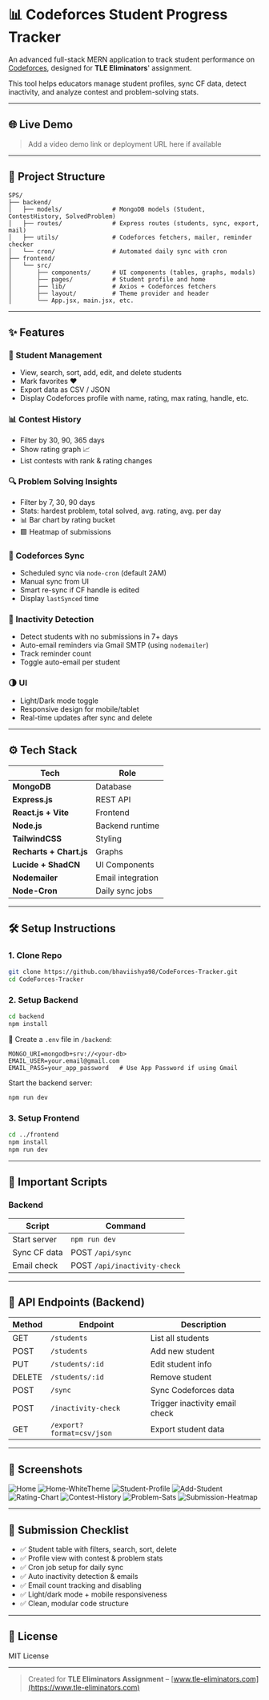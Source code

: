 # 📊 Codeforces Student Progress Tracker

An advanced full-stack MERN application to track student performance on [Codeforces](https://codeforces.com), designed for **TLE Eliminators**' assignment.

This tool helps educators manage student profiles, sync CF data, detect inactivity, and analyze contest and problem-solving stats.

---

## 🌐 Live Demo

> Add a video demo link or deployment URL here if available

---

## 📁 Project Structure

```
SPS/
├── backend/
│   ├── models/              # MongoDB models (Student, ContestHistory, SolvedProblem)
│   ├── routes/              # Express routes (students, sync, export, mail)
│   ├── utils/               # Codeforces fetchers, mailer, reminder checker
│   └── cron/                # Automated daily sync with cron
├── frontend/
│   └── src/
│       ├── components/      # UI components (tables, graphs, modals)
│       ├── pages/           # Student profile and home
│       ├── lib/             # Axios + Codeforces fetchers
│       ├── layout/          # Theme provider and header
│       └── App.jsx, main.jsx, etc.
```

---

## ✨ Features

### 🧑 Student Management

- View, search, sort, add, edit, and delete students
- Mark favorites ❤️
- Export data as CSV / JSON
- Display Codeforces profile with name, rating, max rating, handle, etc.

### 📊 Contest History

- Filter by 30, 90, 365 days
- Show rating graph 📈
- List contests with rank & rating changes

### 🔍 Problem Solving Insights

- Filter by 7, 30, 90 days
- Stats: hardest problem, total solved, avg. rating, avg. per day
- 📊 Bar chart by rating bucket
- 🟩 Heatmap of submissions

### 🔄 Codeforces Sync

- Scheduled sync via `node-cron` (default 2AM)
- Manual sync from UI
- Smart re-sync if CF handle is edited
- Display `lastSynced` time

### 📩 Inactivity Detection

- Detect students with no submissions in 7+ days
- Auto-email reminders via Gmail SMTP (using `nodemailer`)
- Track reminder count
- Toggle auto-email per student

### 🌗 UI

- Light/Dark mode toggle
- Responsive design for mobile/tablet
- Real-time updates after sync and delete

---

## ⚙️ Tech Stack

| Tech                    | Role              |
| ----------------------- | ----------------- |
| **MongoDB**             | Database          |
| **Express.js**          | REST API          |
| **React.js + Vite**     | Frontend          |
| **Node.js**             | Backend runtime   |
| **TailwindCSS**         | Styling           |
| **Recharts + Chart.js** | Graphs            |
| **Lucide + ShadCN**     | UI Components     |
| **Nodemailer**          | Email integration |
| **Node-Cron**           | Daily sync jobs   |

---

## 🛠 Setup Instructions

### 1. Clone Repo

```bash
git clone https://github.com/bhaviishya98/CodeForces-Tracker.git
cd CodeForces-Tracker
```

### 2. Setup Backend

```bash
cd backend
npm install
```

🔐 Create a `.env` file in `/backend`:

```env
MONGO_URI=mongodb+srv://<your-db>
EMAIL_USER=your.email@gmail.com
EMAIL_PASS=your_app_password   # Use App Password if using Gmail
```

Start the backend server:

```bash
npm run dev
```

### 3. Setup Frontend

```bash
cd ../frontend
npm install
npm run dev
```

---

## 📌 Important Scripts

### Backend

| Script       | Command                      |
| ------------ | ---------------------------- |
| Start server | `npm run dev`                |
| Sync CF data | POST `/api/sync`             |
| Email check  | POST `/api/inactivity-check` |

---

## 🧪 API Endpoints (Backend)

| Method | Endpoint                  | Description                    |
| ------ | ------------------------- | ------------------------------ |
| GET    | `/students`               | List all students              |
| POST   | `/students`               | Add new student                |
| PUT    | `/students/:id`           | Edit student info              |
| DELETE | `/students/:id`           | Remove student                 |
| POST   | `/sync`                   | Sync Codeforces data           |
| POST   | `/inactivity-check`       | Trigger inactivity email check |
| GET    | `/export?format=csv/json` | Export student data            |

---

## 📸 Screenshots

![Home](image.png)
![Home-WhiteTheme](image-6.png)
![Student-Profile](image-1.png)
![Add-Student](image-7.png)
![Rating-Chart](image-2.png)
![Contest-History](image-3.png)
![Problem-Sats](image-4.png)
![Submission-Heatmap](image-5.png)

---

## 📌 Submission Checklist

- ✅ Student table with filters, search, sort, delete
- ✅ Profile view with contest & problem stats
- ✅ Cron job setup for daily sync
- ✅ Auto inactivity detection & emails
- ✅ Email count tracking and disabling
- ✅ Light/dark mode + mobile responsiveness
- ✅ Clean, modular code structure

---

## 📄 License

MIT License

---

> Created for **TLE Eliminators Assignment** – [www.tle-eliminators.com](https://www.tle-eliminators.com)
